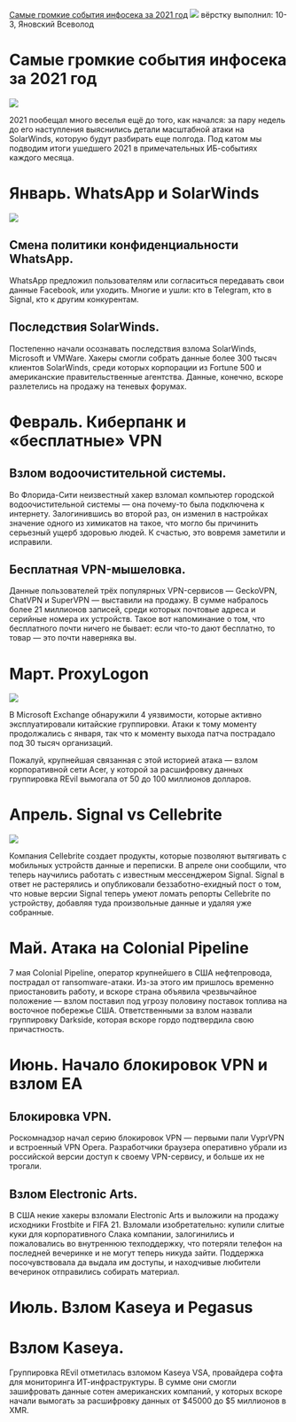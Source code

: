 [Самые громкие события инфосека за 2021 год](https://habr.com/ru/company/tomhunter/blog/646289/)
![](https://habrastorage.org/r/w1560/getpro/habr/upload_files/bf1/346/8c9/bf13468c97e6bf169a5675481ff52412.jpg)
вёрстку выполнил: 10-3, Яновский Всеволод

# Самые громкие события инфосека за 2021 год 

![](https://habrastorage.org/r/w1560/getpro/habr/upload_files/bf1/346/8c9/bf13468c97e6bf169a5675481ff52412.jpg)

2021 пообещал много веселья ещё до того, как начался: за пару недель до его наступления выяснились детали масштабной атаки на SolarWinds, которую будут разбирать еще полгода. Под катом мы подводим итоги ушедшего 2021 в примечательных ИБ-событиях каждого месяца.


# Январь. WhatsApp и SolarWinds

![](https://habrastorage.org/r/w1560/getpro/habr/upload_files/5fc/857/be9/5fc857be9c2eed9e0625ad49f6ac2949.png)

## Смена политики конфиденциальности WhatsApp. 
WhatsApp предложил пользователям или согласиться передавать свои данные Facebook, или уходить. Многие и ушли: кто в Telegram, кто в Signal, кто к другим конкурентам.

## Последствия SolarWinds. 
Постепенно начали осознавать последствия взлома SolarWinds, Microsoft и VMWare. Хакеры смогли собрать данные более 300 тысяч клиентов SolarWinds, среди которых корпорации из Fortune 500 и американские правительственные агентства. Данные, конечно, вскоре разлетелись на продажу на теневых форумах.

# Февраль. Киберпанк и «бесплатные» VPN

## Взлом водоочистительной системы. 
Во Флорида-Сити неизвестный хакер взломал компьютер городской водоочистительной системы — она почему-то была подключена к интернету. Залогинившись во второй раз, он изменил в настройках значение одного из химикатов на такое, что могло бы причинить серьезный ущерб здоровью людей. К счастью, это вовремя заметили и исправили.

## Бесплатная VPN-мышеловка. 
Данные пользователей трёх популярных VPN-сервисов — GeckoVPN, ChatVPN и SuperVPN — выставили на продажу. В сумме набралось более 21 миллионов записей, среди которых почтовые адреса и серийные номера их устройств. Такое вот напоминание о том, что бесплатного почти ничего не бывает: если что-то дают бесплатно, то товар — это почти наверняка вы.

# Март. ProxyLogon

![](https://habrastorage.org/r/w1560/getpro/habr/upload_files/2f6/d4e/639/2f6d4e639b440560676fd1758b8f7d55.png)

В Microsoft Exchange обнаружили 4 уязвимости, которые активно эксплуатировали китайские группировки. Атаки к тому моменту продолжались с января, так что к моменту выхода патча пострадало под 30 тысяч организаций.

Пожалуй, крупнейшая связанная с этой историей атака — взлом корпоративной сети Acer, у которой за расшифровку данных группировка REvil вымогала от 50 до 100 миллионов долларов.

# Апрель. Signal vs Cellebrite

![](https://habrastorage.org/r/w1560/getpro/habr/upload_files/e93/33e/618/e9333e618f71818180f4e77efa56033d.png)

Компания Cellebrite создает продукты, которые позволяют вытягивать с мобильных устройств данные и переписки. В апреле они сообщили, что теперь научились работать с известным мессенджером Signal. Signal в ответ не растерялись и опубликовали беззаботно-ехидный пост о том, что новые версии Signal теперь умеют ломать репорты Cellebrite по устройству, добавляя туда произвольные данные и удаляя уже собранные. 

# Май. Атака на Colonial Pipeline

7 мая Colonial Pipeline, оператор крупнейшего в США нефтепровода, пострадал от ransomware-атаки. Из-за этого им пришлось временно приостановить работу, и вскоре страна объявила чрезвычайное положение — взлом поставил под угрозу половину поставок топлива на восточное побережье США. Ответственными за взлом назвали группировку Darkside, которая вскоре гордо подтвердила свою причастность.

# Июнь. Начало блокировок VPN и взлом EA

## Блокировка VPN.
Роскомнадзор начал серию блокировок VPN — первыми пали VyprVPN и встроенный VPN Opera. Разработчики браузера оперативно убрали из российской версии доступ к своему VPN-сервису, и больше их не трогали.

## Взлом Electronic Arts. 
В США некие хакеры взломали Electronic Arts и выложили на продажу исходники Frostbite и FIFA 21. Взломали изобретательно: купили слитые куки для корпоративного Слака компании, залогинились и пожаловались во внутреннюю техподдержку, что потеряли телефон на последней вечеринке и не могут теперь никуда зайти. Поддержка посочувствовала да выдала им доступы, и находчивые любители вечеринок отправились собирать материал.

# Июль. Взлом Kaseya и Pegasus
# Взлом Kaseya.
Группировка REvil отметилась взломом Kaseya VSA, провайдера софта для мониторинга ИТ-инфраструктуры. В сумме они смогли зашифровать данные сотен американских компаний, у которых вскоре начали вымогать за расшифровку данных от $45000 до $5 миллионов в XMR. 
